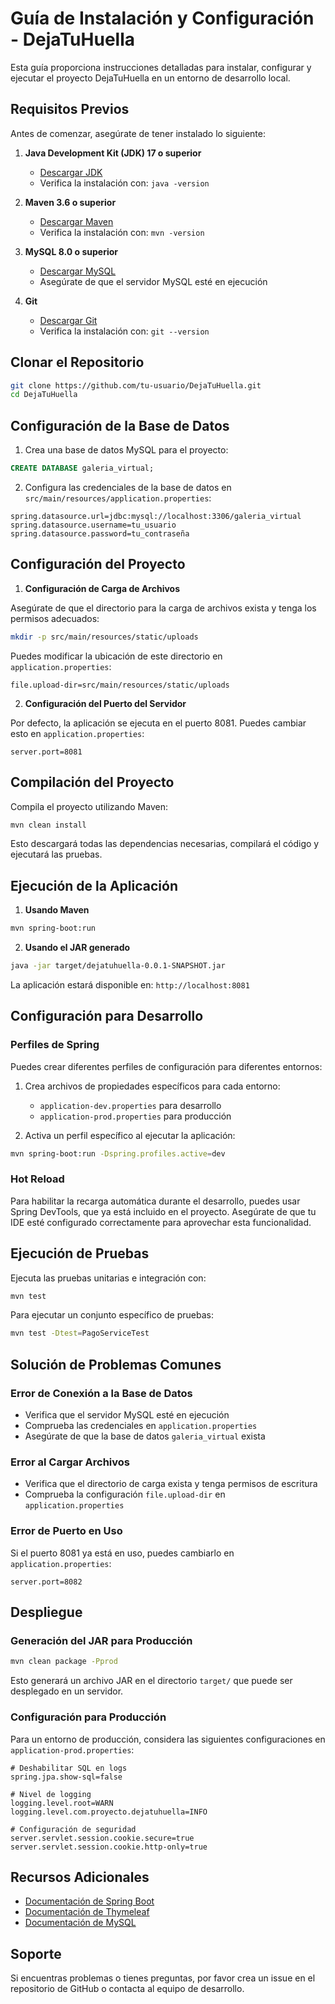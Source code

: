 # Guía de Instalación y Configuración - DejaTuHuella

Esta guía proporciona instrucciones detalladas para instalar, configurar y ejecutar el proyecto DejaTuHuella en un entorno de desarrollo local.

## Requisitos Previos

Antes de comenzar, asegúrate de tener instalado lo siguiente:

1. **Java Development Kit (JDK) 17 o superior**
   - [Descargar JDK](https://www.oracle.com/java/technologies/javase-downloads.html)
   - Verifica la instalación con: `java -version`

2. **Maven 3.6 o superior**
   - [Descargar Maven](https://maven.apache.org/download.cgi)
   - Verifica la instalación con: `mvn -version`

3. **MySQL 8.0 o superior**
   - [Descargar MySQL](https://dev.mysql.com/downloads/mysql/)
   - Asegúrate de que el servidor MySQL esté en ejecución

4. **Git**
   - [Descargar Git](https://git-scm.com/downloads)
   - Verifica la instalación con: `git --version`

## Clonar el Repositorio

```bash
git clone https://github.com/tu-usuario/DejaTuHuella.git
cd DejaTuHuella
```

## Configuración de la Base de Datos

1. Crea una base de datos MySQL para el proyecto:

```sql
CREATE DATABASE galeria_virtual;
```

2. Configura las credenciales de la base de datos en `src/main/resources/application.properties`:

```properties
spring.datasource.url=jdbc:mysql://localhost:3306/galeria_virtual
spring.datasource.username=tu_usuario
spring.datasource.password=tu_contraseña
```

## Configuración del Proyecto

1. **Configuración de Carga de Archivos**

Asegúrate de que el directorio para la carga de archivos exista y tenga los permisos adecuados:

```bash
mkdir -p src/main/resources/static/uploads
```

Puedes modificar la ubicación de este directorio en `application.properties`:

```properties
file.upload-dir=src/main/resources/static/uploads
```

2. **Configuración del Puerto del Servidor**

Por defecto, la aplicación se ejecuta en el puerto 8081. Puedes cambiar esto en `application.properties`:

```properties
server.port=8081
```

## Compilación del Proyecto

Compila el proyecto utilizando Maven:

```bash
mvn clean install
```

Esto descargará todas las dependencias necesarias, compilará el código y ejecutará las pruebas.

## Ejecución de la Aplicación

1. **Usando Maven**

```bash
mvn spring-boot:run
```

2. **Usando el JAR generado**

```bash
java -jar target/dejatuhuella-0.0.1-SNAPSHOT.jar
```

La aplicación estará disponible en: `http://localhost:8081`

## Configuración para Desarrollo

### Perfiles de Spring

Puedes crear diferentes perfiles de configuración para diferentes entornos:

1. Crea archivos de propiedades específicos para cada entorno:
   - `application-dev.properties` para desarrollo
   - `application-prod.properties` para producción

2. Activa un perfil específico al ejecutar la aplicación:

```bash
mvn spring-boot:run -Dspring.profiles.active=dev
```

### Hot Reload

Para habilitar la recarga automática durante el desarrollo, puedes usar Spring DevTools, que ya está incluido en el proyecto. Asegúrate de que tu IDE esté configurado correctamente para aprovechar esta funcionalidad.

## Ejecución de Pruebas

Ejecuta las pruebas unitarias e integración con:

```bash
mvn test
```

Para ejecutar un conjunto específico de pruebas:

```bash
mvn test -Dtest=PagoServiceTest
```

## Solución de Problemas Comunes

### Error de Conexión a la Base de Datos

- Verifica que el servidor MySQL esté en ejecución
- Comprueba las credenciales en `application.properties`
- Asegúrate de que la base de datos `galeria_virtual` exista

### Error al Cargar Archivos

- Verifica que el directorio de carga exista y tenga permisos de escritura
- Comprueba la configuración `file.upload-dir` en `application.properties`

### Error de Puerto en Uso

Si el puerto 8081 ya está en uso, puedes cambiarlo en `application.properties`:

```properties
server.port=8082
```

## Despliegue

### Generación del JAR para Producción

```bash
mvn clean package -Pprod
```

Esto generará un archivo JAR en el directorio `target/` que puede ser desplegado en un servidor.

### Configuración para Producción

Para un entorno de producción, considera las siguientes configuraciones en `application-prod.properties`:

```properties
# Deshabilitar SQL en logs
spring.jpa.show-sql=false

# Nivel de logging
logging.level.root=WARN
logging.level.com.proyecto.dejatuhuella=INFO

# Configuración de seguridad
server.servlet.session.cookie.secure=true
server.servlet.session.cookie.http-only=true
```

## Recursos Adicionales

- [Documentación de Spring Boot](https://docs.spring.io/spring-boot/docs/current/reference/html/)
- [Documentación de Thymeleaf](https://www.thymeleaf.org/documentation.html)
- [Documentación de MySQL](https://dev.mysql.com/doc/)

## Soporte

Si encuentras problemas o tienes preguntas, por favor crea un issue en el repositorio de GitHub o contacta al equipo de desarrollo.